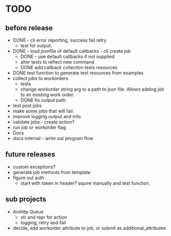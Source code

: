 # TODO

## before release

- DONE - cli error reporting, success fail retry
  - test for output.
- DONE - load jsonfile of default callbacks - cli create job
  - DONE - use default callbacks if not supplied
  - alter tests to reflect new command
  - DONE add callback collection tests resources
- DONE test function to generate test resources from examples
- collect jobs to workorders
  - tests
  - change workorder string arg to a path to json file. Allows adding job to an existing work order.
  - DONE fix output path
- test post jobs
- make some jobs that will fail.
- improve logging output and info.
- validate jobs - create action?
- run job or workorder flag
- Docs
- docs internal - write out program flow

## future releases

- custom exceptions?
- generate job methods from template
- figure out auth
  - start with token in header? aquire manually and test function.

## sub projects

- Aiohttp Queue
  - str and repr for action
  - logging, retry and fail
- decide, add workorder attribute to job, or submit as additional_attributes
